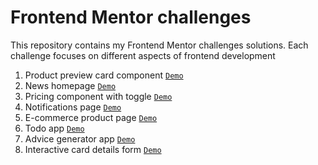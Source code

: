 # Frontend Mentor challenges

This repository contains my Frontend Mentor challenges solutions. Each challenge focuses on different aspects of frontend development


1. Product preview card component  [`Demo`](https://product-preview-card-comp-v1.netlify.app/)
2. News homepage [`Demo`](https://news-homepage-v1-app.netlify.app/)
3. Pricing component with toggle  [`Demo`](https://my-pricing-component.netlify.app/)
4. Notifications page [`Demo`](https://my-notifications-page-app.netlify.app/)
5. E-commerce product page [`Demo`](https://ecommerce-product-page-app.netlify.app/)
6. Todo app  [`Demo`](https://my-todo-app-v1.netlify.app/)
7. Advice generator app  [`Demo`](https://my-advice-generator-v1.netlify.app/)
8. Interactive card details form [`Demo`](https://interactive-card-form-tau.vercel.app/)
